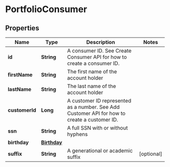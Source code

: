 

# PortfolioConsumer


## Properties

| Name | Type | Description | Notes |
|------------ | ------------- | ------------- | -------------|
|**id** | **String** | A consumer ID. See Create Consumer API for how to create a consumer ID. |  |
|**firstName** | **String** | The first name of the account holder |  |
|**lastName** | **String** | The last name of the account holder |  |
|**customerId** | **Long** | A customer ID represented as a number. See Add Customer API for how to create a customer ID. |  |
|**ssn** | **String** | A full SSN with or without hyphens |  |
|**birthday** | [**Birthday**](Birthday.md) |  |  |
|**suffix** | **String** | A generational or academic suffix |  [optional] |



